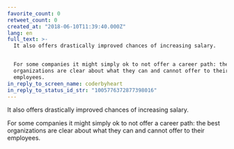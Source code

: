 ```yaml
---
favorite_count: 0
retweet_count: 0
created_at: "2018-06-10T11:39:40.000Z"
lang: en
full_text: >-
  It also offers drastically improved chances of increasing salary.


  For some companies it might simply ok to not offer a career path: the best
  organizations are clear about what they can and cannot offer to their
  employees.
in_reply_to_screen_name: coderbyheart
in_reply_to_status_id_str: "1005776372877398016"
---
```


It also offers drastically improved chances of increasing salary.

For some companies it might simply ok to not offer a career path: the best
organizations are clear about what they can and cannot offer to their employees.
